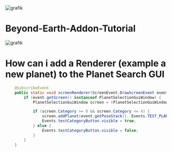 ![grafik](https://user-images.githubusercontent.com/65916181/157483349-116daea1-f64c-4c97-8b70-1cbf009d3860.png)

# Beyond-Earth-Addon-Tutorial #

![grafik](https://user-images.githubusercontent.com/65916181/157483448-ebbd573e-8a81-40c3-9a62-0c746d4205db.png)

# How can i add a Renderer (example a new planet) to the Planet Search GUI #

```java
    @SubscribeEvent
    public static void screenRenderer(ScreenEvent.DrawScreenEvent event) {
        if (event.getScreen() instanceof PlanetSelectionGuiWindow) {
            PlanetSelectionGuiWindow screen = (PlanetSelectionGuiWindow) event.getScreen();

            if (screen.Category >= 0 && screen.Category <= 4) {
                screen.addPlanet(event.getPoseStack(), Events.TEST_PLANET, -90.0F, -90.0F, 10, 10, screen.rotationEarth * 2);
                Events.testCategoryButton.visible = true;
            } else {
                Events.testCategoryButton.visible = false;
            }
        }
    }
```
